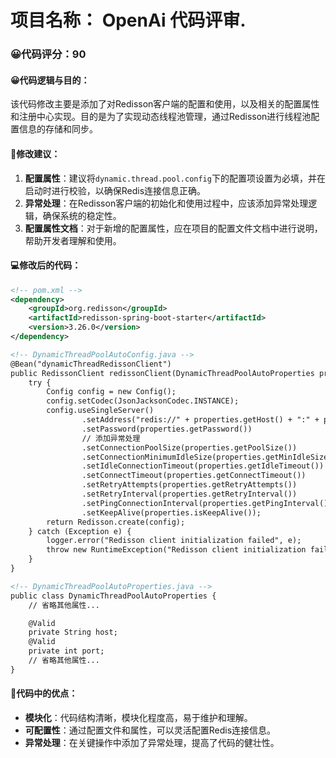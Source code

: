 # 项目名称： OpenAi 代码评审.
### 😀代码评分：90
#### 😀代码逻辑与目的：
该代码修改主要是添加了对Redisson客户端的配置和使用，以及相关的配置属性和注册中心实现。目的是为了实现动态线程池管理，通过Redisson进行线程池配置信息的存储和同步。

#### 🎯修改建议：
1. **配置属性**：建议将`dynamic.thread.pool.config`下的配置项设置为必填，并在启动时进行校验，以确保Redis连接信息正确。
2. **异常处理**：在Redisson客户端的初始化和使用过程中，应该添加异常处理逻辑，确保系统的稳定性。
3. **配置属性文档**：对于新增的配置属性，应在项目的配置文件文档中进行说明，帮助开发者理解和使用。

#### 💻修改后的代码：
```xml
<!-- pom.xml -->
<dependency>
    <groupId>org.redisson</groupId>
    <artifactId>redisson-spring-boot-starter</artifactId>
    <version>3.26.0</version>
</dependency>

<!-- DynamicThreadPoolAutoConfig.java -->
@Bean("dynamicThreadRedissonClient")
public RedissonClient redissonClient(DynamicThreadPoolAutoProperties properties) {
    try {
        Config config = new Config();
        config.setCodec(JsonJacksonCodec.INSTANCE);
        config.useSingleServer()
                .setAddress("redis://" + properties.getHost() + ":" + properties.getPort())
                .setPassword(properties.getPassword())
                // 添加异常处理
                .setConnectionPoolSize(properties.getPoolSize())
                .setConnectionMinimumIdleSize(properties.getMinIdleSize())
                .setIdleConnectionTimeout(properties.getIdleTimeout())
                .setConnectTimeout(properties.getConnectTimeout())
                .setRetryAttempts(properties.getRetryAttempts())
                .setRetryInterval(properties.getRetryInterval())
                .setPingConnectionInterval(properties.getPingInterval())
                .setKeepAlive(properties.isKeepAlive());
        return Redisson.create(config);
    } catch (Exception e) {
        logger.error("Redisson client initialization failed", e);
        throw new RuntimeException("Redisson client initialization failed", e);
    }
}

<!-- DynamicThreadPoolAutoProperties.java -->
public class DynamicThreadPoolAutoProperties {
    // 省略其他属性...

    @Valid
    private String host;
    @Valid
    private int port;
    // 省略其他属性...
}
```

#### 🌟代码中的优点：
- **模块化**：代码结构清晰，模块化程度高，易于维护和理解。
- **可配置性**：通过配置文件和属性，可以灵活配置Redis连接信息。
- **异常处理**：在关键操作中添加了异常处理，提高了代码的健壮性。